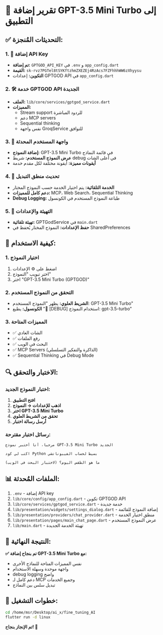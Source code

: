 # 🎉 تقرير إضافة GPT-3.5 Mini Turbo إلى التطبيق

## ✅ التحديثات المُنجزة:

### 1. 🔑 إضافة API Key
- **تم إضافة:** `GPTGOD_API_KEY` في `.env` و `app_config.dart`
- **القيمة:** `sk-rvz7PGTel8tSYKftzhmZXEZEj4RzAcs7FZFhhhWW6zXhyysu`
- **التكوين:** إعدادات GPTGOD API في `app_config.dart`

### 2. 🛠️ خدمة GPTGOD API الجديدة
- **الملف:** `lib/core/services/gptgod_service.dart`
- **المميزات:** 
  - Stream support للردود المباشرة
  - دعم MCP servers
  - Sequential thinking
  - نفس واجهة GroqService للتوافق

### 3. 📱 واجهة المستخدم المحدثة
- **إضافة النموذج:** GPT-3.5 Mini Turbo في قائمة النماذج
- **عرض النموذج المستخدم:** شريط debug في أعلى الشات
- **أيقونات مميزة:** أيقونة مختلفة لكل مقدم خدمة

### 4. 🔄 تحديث منطق التبديل
- **الخدمة التلقائية:** يتم اختيار الخدمة حسب النموذج المختار
- **دعم كامل للمميزات:** MCP، Web Search، Sequential Thinking
- **Debug Logging:** طباعة النموذج المستخدم في الكونسول

### 5. 🔧 التهيئة والإعدادات
- **تهيئة تلقائية:** GPTGodService في `main.dart`
- **حفظ الإعدادات:** النموذج المختار يُحفظ في SharedPreferences

## 🎯 كيفية الاستخدام:

### 1. اختيار النموذج
1. اضغط على ⚙️ الإعدادات
2. اختر تبويب "النموذج"
3. اختر "GPT-3.5 Mini Turbo (GPTGOD)"

### 2. التحقق من النموذج المستخدم
- **الشريط العلوي:** يظهر "النموذج المستخدم: GPT-3.5 Mini Turbo"
- **الكونسول:** يطبع "🤖 [DEBUG] استخدام النموذج: gpt-3.5-turbo"

### 3. المميزات المتاحة
- ✅ الشات العادي
- ✅ رفع الملفات
- ✅ البحث في الويب
- ✅ MCP Servers (الذاكرة والتفكير التسلسلي)
- ✅ Sequential Thinking في Debug Mode

## 🔍 الاختبار والتحقق:

### اختبار النموذج الجديد:
1. **افتح التطبيق**
2. **اذهب للإعدادات → النموذج**
3. **اختر GPT-3.5 Mini Turbo**
4. **تحقق من الشريط العلوي**
5. **أرسل رسالة اختبار**

### رسائل اختبار مقترحة:
```
مرحباً، أنا أختبر نموذج GPT-3.5 Mini Turbo الجديد
```

```
اكتب لي كود Python بسيط لحساب الفيبوناتشي
```

```
ما هو الطقس اليوم؟ (لاختبار البحث في الويب)
```

## 📊 الملفات المُحدثة:

1. `.env` - إضافة API key
2. `lib/core/config/app_config.dart` - تكوين GPTGOD API
3. `lib/core/services/gptgod_service.dart` - خدمة جديدة
4. `lib/presentation/widgets/settings_dialog.dart` - إضافة النموذج للقائمة
5. `lib/presentation/providers/chat_provider.dart` - منطق اختيار الخدمة
6. `lib/presentation/pages/main_chat_page.dart` - عرض النموذج المستخدم
7. `lib/main.dart` - تهيئة الخدمة الجديدة

## 🚀 النتيجة النهائية:

**✅ تم بنجاح إضافة GPT-3.5 Mini Turbo مع:**
- نفس المميزات المتاحة للنماذج الأخرى
- واجهة موحدة وسهلة الاستخدام  
- debug logging واضح
- دعم كامل لـ MCP وجميع الخدمات
- تبديل سلس بين النماذج

## 🎯 خطوات التشغيل:

```bash
cd /home/msr/Desktop/ai_x/fine_tuning_AI
flutter run -d linux
```

**تم الإنجاز بنجاح! 🎉**
